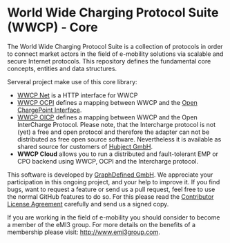 # World Wide Charging Protocol Suite (WWCP) - Core

The World Wide Charging Protocol Suite is a collection of protocols in order to
connect market actors in the field of e-mobility solutions via scalable and secure
Internet protocols. This repository defines the fundamental core concepts, entities
and data structures.

Serveral project make use of this core library:
 - [WWCP Net](https://github.com/GraphDefined/WWCP_Net) is a HTTP interface for WWCP
 - [WWCP OCPI](https://github.com/GraphDefined/WWCP_OCPI) defines a mapping between WWCP and the [Open ChargePoint Interface](https://github.com/ocpi/ocpi).
 - [WWCP OICP](https://github.com/GraphDefined/WWCP_OICP) defines a mapping between WWCP and the Open InterCharge Protocol. Please note, that the Intercharge protocol is not (yet) a free and open protocol and therefore the adapter can not be distributed as free open source software. Nevertheless it is available as shared source for customers of [Hubject GmbH](http://www.hubject.com).
 - **WWCP Cloud** allows you to run a distributed and fault-tolerant EMP or CPO backend using WWCP, OCPI and the Intercharge protocol.

This software is developed by [GraphDefined GmbH](http://www.graphdefined.com).
We appreciate your participation in this ongoing project, and your help to improve it.
If you find bugs, want to request a feature or send us a pull request, feel free to
use the normal GitHub features to do so. For this please read the
[Contributor License Agreement](Contributor%20License%20Agreement.txt)
carefully and send us a signed copy.

If you are working in the field of e-mobility you should consider to become a
member of the eMI3 group. For more details on the benefits of a membership
please visit: http://www.emi3group.com.
